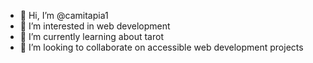 - 👋 Hi, I’m @camitapia1
- 👀 I’m interested in web development
- 🌱 I’m currently learning about tarot 
- 💞️ I’m looking to collaborate on accessible web development projects


<!---
camitapia1/camitapia1 is a ✨ special ✨ repository because its `README.md` (this file) appears on your GitHub profile.
You can click the Preview link to take a look at your changes.
--->
